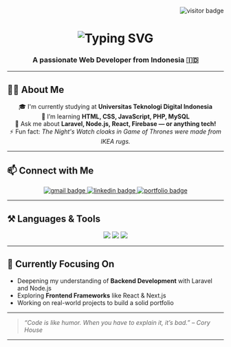 <!-- Visitor Counter -->
<p align="right">
  <img src="https://visitor-badge.laobi.icu/badge?page_id=salesp07.salesp07" alt="visitor badge" />
</p>

<!-- Title with Typing Effect -->
<h1 align="center">
  <img src="https://readme-typing-svg.herokuapp.com/?font=Righteous&size=35&center=true&vCenter=true&width=500&height=70&duration=4000&lines=Hi+There,+I'm+Wildan!+👋" alt="Typing SVG" />
</h1>

<!-- Subtitle -->
<h3 align="center">A passionate Web Developer from Indonesia 🇮🇩</h3>

---

## 🙋‍♂️ About Me

<div align="center">

🎓 I'm currently studying at **Universitas Teknologi Digital Indonesia**  
🌱 I’m learning **HTML, CSS, JavaScript, PHP, MySQL**  
💬 Ask me about **Laravel, Node.js, React, Firebase — or anything tech!**  
⚡ Fun fact: *The Night's Watch cloaks in Game of Thrones were made from IKEA rugs.*

</div>

---

## 📫 Connect with Me

<div align="center">
  <a href="mailto:wildanwigenta52@gmail.com">
    <img src="https://img.shields.io/badge/Gmail-333333?style=for-the-badge&logo=gmail&logoColor=red" alt="gmail badge" />
  </a>
  <a href="https://linkedin.com/in/wildan-wigenta-28a853274/" target="_blank">
    <img src="https://img.shields.io/badge/LinkedIn-0077B5?style=for-the-badge&logo=linkedin&logoColor=white" alt="linkedin badge" />
  </a>
  <a href="#" target="_blank">
    <img src="https://img.shields.io/badge/Portfolio-FF5722?style=for-the-badge&logo=todoist&logoColor=white" alt="portfolio badge" />
  </a>
</div>

---

## ⚒️ Languages & Tools

<div align="center">
  <img src="https://skillicons.dev/icons?i=html,css,js,ts,php,mysql,python,c,java,r" />
  <img src="https://skillicons.dev/icons?i=laravel,nodejs,express,react,nextjs,firebase,mongodb" />
  <img src="https://skillicons.dev/icons?i=tailwind,bootstrap,figma,vscode,github,git" />
</div>

---

## 🧠 Currently Focusing On

- Deepening my understanding of **Backend Development** with Laravel and Node.js
- Exploring **Frontend Frameworks** like React & Next.js
- Working on real-world projects to build a solid portfolio

---

> _“Code is like humor. When you have to explain it, it’s bad.” – Cory House_

---

